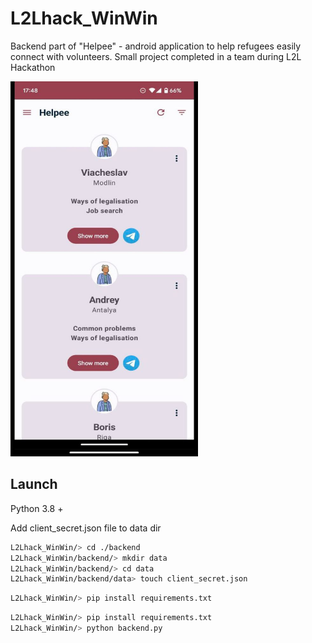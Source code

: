 # L2Lhack_WinWin

Backend part of "Helpee" - android application to help refugees easily connect with volunteers. Small project completed in a team during L2L Hackathon

<img src="https://github.com/kraslav4ik/L2Lhack_WinWin/blob/backend-dev/pictures/photo_2022-11-22_13-21-50.jpg" height="600" width="300" src="https://github.com/kraslav4ik/L2Lhack_WinWin/blob/backend-dev/pictures/photo_2022-11-22_13-21-57.jpg" height="600" width="300"/>



## Launch

Python 3.8 +

Add client_secret.json file to data dir

```bash
L2Lhack_WinWin/> cd ./backend
L2Lhack_WinWin/backend/> mkdir data
L2Lhack_WinWin/backend/> cd data
L2Lhack_WinWin/backend/data> touch client_secret.json
```

```bash
L2Lhack_WinWin/> pip install requirements.txt
```

```bash
L2Lhack_WinWin/> pip install requirements.txt
L2Lhack_WinWin/> python backend.py
```

